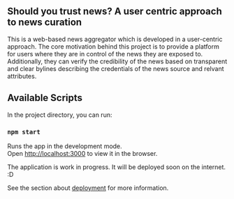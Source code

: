 ## Should you trust news? A user centric approach to news curation 

This is a web-based news aggregator which is developed in a user-centric approach. 
The core motivation behind this project is to provide a platform for users where they are in control of the news they are exposed to. Additionally, they can verify the credibility of the news based on transparent and clear bylines describing the credentials of the news source and relvant attributes.

## Available Scripts

In the project directory, you can run:


### `npm start`

Runs the app in the development mode.<br />
Open [http://localhost:3000](http://localhost:3000) to view it in the browser.


The application is work in progress. It will be deployed soon on the internet. :D 

See the section about [deployment](https://facebook.github.io/create-react-app/docs/deployment) for more information.
